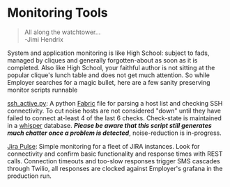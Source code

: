 # Monitoring Tools

> All along the watchtower...  
> -Jimi Hendrix  


System and application monitoring is like High School: subject to fads, managed by cliques and generally forgotten-about as soon as it is completed. Also like High School, your faithful author is not sitting at the popular clique's lunch table and does not get much attention. So while Employer searches for a magic bullet, here are a few sanity preserving monitor scripts runnable 


[ssh_active.py](ssh_active.py): A python [Fabric](http://www.fabfile.org) file for parsing a host list and checking SSH connectivity. To cut noise hosts are not considered "down" until they have failed to connect at-least 4 of the last 6 checks. Check-state is maintained in a [whisper](https://github.com/graphite-project/whisper) database. ***Please be aware that this script still generates much chatter once a problem is detected***, noise-reduction is in-progress.


[Jira Pulse](jira_pulse): Simple monitoring for a fleet of JIRA instances. Look for connectivity and confirm basic functionality and response times with REST calls. Connection timeouts and too-slow responses trigger SMS cascades through Twilio, all responses are clocked against Employer's grafana in the production run. 
